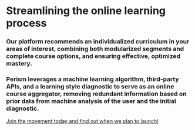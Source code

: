 # Streamlining the online learning process

### Our platform recommends an individualized curriculum in your areas of interest, combining both modularized segments and complete course options, and ensuring effective, optimized mastery.

### Perism leverages a machine learning algorithm, third-party APIs, and a learning style diagnostic to serve as an online course aggregator, removing redundant information based on prior data from machine analysis of the user and the initial diagnostic.

[Join the movement today and find out when we plan to launch!](http://www.perism.net/)




